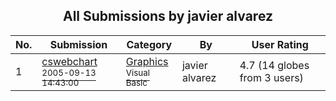 ﻿<div align="center">

## All Submissions by javier alvarez

</div>

No.  | Submission | Category | By   | User Rating
---- | ---------- | -------- | ---- | -----------
1 | [cswebchart<br /><sup>2005-09-13 14:43:00</sup>](https://github.com/Planet-Source-Code/javier-alvarez-cswebchart__1-60951) | [Graphics<br /><sup>Visual Basic</sup>](../ByCategory/graphics__1-46.md) | javier alvarez | 4.7 (14 globes from 3 users)
